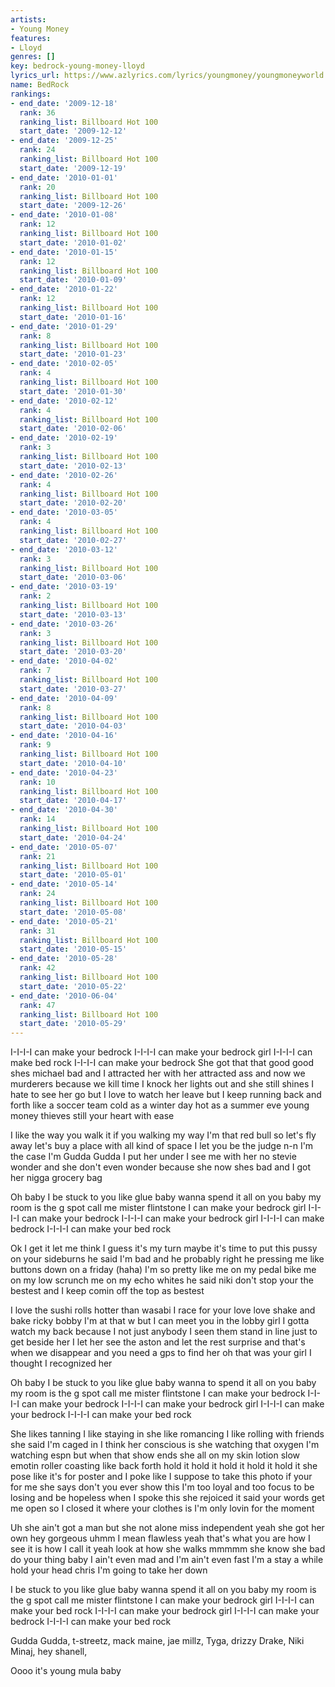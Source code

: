 ```yaml
---
artists:
- Young Money
features:
- Lloyd
genres: []
key: bedrock-young-money-lloyd
lyrics_url: https://www.azlyrics.com/lyrics/youngmoney/youngmoneyworld.html
name: BedRock
rankings:
- end_date: '2009-12-18'
  rank: 36
  ranking_list: Billboard Hot 100
  start_date: '2009-12-12'
- end_date: '2009-12-25'
  rank: 24
  ranking_list: Billboard Hot 100
  start_date: '2009-12-19'
- end_date: '2010-01-01'
  rank: 20
  ranking_list: Billboard Hot 100
  start_date: '2009-12-26'
- end_date: '2010-01-08'
  rank: 12
  ranking_list: Billboard Hot 100
  start_date: '2010-01-02'
- end_date: '2010-01-15'
  rank: 12
  ranking_list: Billboard Hot 100
  start_date: '2010-01-09'
- end_date: '2010-01-22'
  rank: 12
  ranking_list: Billboard Hot 100
  start_date: '2010-01-16'
- end_date: '2010-01-29'
  rank: 8
  ranking_list: Billboard Hot 100
  start_date: '2010-01-23'
- end_date: '2010-02-05'
  rank: 4
  ranking_list: Billboard Hot 100
  start_date: '2010-01-30'
- end_date: '2010-02-12'
  rank: 4
  ranking_list: Billboard Hot 100
  start_date: '2010-02-06'
- end_date: '2010-02-19'
  rank: 3
  ranking_list: Billboard Hot 100
  start_date: '2010-02-13'
- end_date: '2010-02-26'
  rank: 4
  ranking_list: Billboard Hot 100
  start_date: '2010-02-20'
- end_date: '2010-03-05'
  rank: 4
  ranking_list: Billboard Hot 100
  start_date: '2010-02-27'
- end_date: '2010-03-12'
  rank: 3
  ranking_list: Billboard Hot 100
  start_date: '2010-03-06'
- end_date: '2010-03-19'
  rank: 2
  ranking_list: Billboard Hot 100
  start_date: '2010-03-13'
- end_date: '2010-03-26'
  rank: 3
  ranking_list: Billboard Hot 100
  start_date: '2010-03-20'
- end_date: '2010-04-02'
  rank: 7
  ranking_list: Billboard Hot 100
  start_date: '2010-03-27'
- end_date: '2010-04-09'
  rank: 8
  ranking_list: Billboard Hot 100
  start_date: '2010-04-03'
- end_date: '2010-04-16'
  rank: 9
  ranking_list: Billboard Hot 100
  start_date: '2010-04-10'
- end_date: '2010-04-23'
  rank: 10
  ranking_list: Billboard Hot 100
  start_date: '2010-04-17'
- end_date: '2010-04-30'
  rank: 14
  ranking_list: Billboard Hot 100
  start_date: '2010-04-24'
- end_date: '2010-05-07'
  rank: 21
  ranking_list: Billboard Hot 100
  start_date: '2010-05-01'
- end_date: '2010-05-14'
  rank: 24
  ranking_list: Billboard Hot 100
  start_date: '2010-05-08'
- end_date: '2010-05-21'
  rank: 31
  ranking_list: Billboard Hot 100
  start_date: '2010-05-15'
- end_date: '2010-05-28'
  rank: 42
  ranking_list: Billboard Hot 100
  start_date: '2010-05-22'
- end_date: '2010-06-04'
  rank: 47
  ranking_list: Billboard Hot 100
  start_date: '2010-05-29'
---
```



I-I-I-I can make your bedrock I-I-I-I can make your bedrock girl I-I-I-I can make bed rock I-I-I-I can make your bedrock
She got that that good good shes michael bad and I attracted her with her attracted ass and now we murderers because we kill time I knock her lights out and she still shines I hate to see her go but I love to watch her leave but I keep running back and forth like a soccer team cold as a winter day hot as a summer eve young money thieves still your heart with ease


I like the way you walk it if you walking my way I'm that red bull so let's fly away let's buy a place with all kind of space I let you be the judge n-n I'm the case I'm Gudda Gudda I put her under I see me with her no stevie wonder and she don't even wonder because she now shes bad and I got her nigga grocery bag


Oh baby I be stuck to you like glue baby wanna spend it all on you baby my room is the g spot call me mister flintstone I can make your bedrock girl I-I-I-I can make your bedrock I-I-I-I can make your bedrock girl I-I-I-I can make bedrock I-I-I-I can make your bed rock


Ok I get it let me think I guess it's my turn maybe it's time to put this pussy on your sideburns he said I'm bad and he probably right he pressing me like buttons down on a friday (haha) I'm so pretty like me on my pedal bike me on my low scrunch me on my echo whites he said niki don't stop your the bestest and I keep comin off the top as bestest


I love the sushi rolls hotter than wasabi I race for your love love shake and bake ricky bobby I'm at that w but I can meet you in the lobby girl I gotta watch my back because I not just anybody I seen them stand in line just to get beside her I let her see the aston and let the rest surprise and that's when we disappear and you need a gps to find her oh that was your girl I thought I recognized her


Oh baby I be stuck to you like glue baby wanna to spend it all on you baby my room is the g spot call me mister flintstone I can make your bedrock I-I-I-I can make your bedrock I-I-I-I can make your bedrock girl I-I-I-I can make your bedrock I-I-I-I can make your bed rock


She likes tanning I like staying in she like romancing I like rolling with friends she said I'm caged in I think her conscious is she watching that oxygen I'm watching espn but when that show ends she all on my skin lotion slow emotin roller coasting like back forth hold it hold it hold it hold it hold it she pose like it's for poster and I poke like I suppose to take this photo if your for me she says don't you ever show this I'm too loyal and too focus to be losing and be hopeless when I spoke this she rejoiced it said your words get me open so I closed it where your clothes is I'm only lovin for the moment


Uh she ain't got a man but she not alone miss independent yeah she got her own hey gorgeous uhmm I mean flawless yeah that's what you are how I see it is how I call it yeah look at how she walks mmmmm she know she bad do your thing baby I ain't even mad and I'm ain't even fast I'm a stay a while hold your head chris I'm going to take her down


I be stuck to you like glue baby wanna spend it all on you baby my room is the g spot call me mister flintstone I can make your bedrock girl I-I-I-I can make your bed rock I-I-I-I can make your bedrock girl I-I-I-I can make your bedrock I-I-I-I can make your bed rock


Gudda Gudda, t-streetz, mack maine, jae millz, Tyga, drizzy Drake, Niki Minaj, hey shanell,


Oooo it's young mula baby



